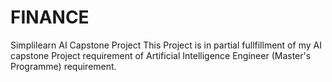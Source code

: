 # FINANCE
Simplilearn AI Capstone Project
This Project is in partial fullfillment of my AI capstone Project requirement of Artificial Intelligence Engineer (Master's Programme) requirement.
